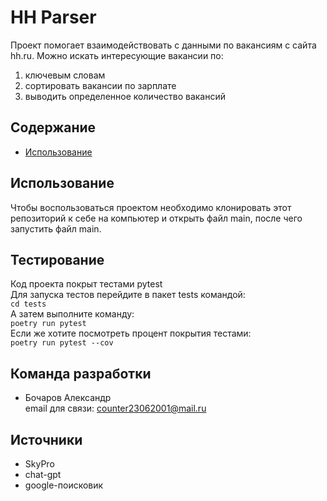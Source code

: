 # HH Parser  
  
Проект помогает взаимодействовать с данными по вакансиям с сайта hh.ru. 
Можно искать интересующие вакансии по:  
1. ключевым словам
2. сортировать вакансии по зарплате
3. выводить определенное количество вакансий

## Содержание  
* [Использование](#использование)

## Использование  
Чтобы воспользоваться проектом необходимо клонировать этот репозиторий к себе на компьютер и открыть файл main, после чего запустить файл main.  
  
## Тестирование
Код проекта покрыт тестами pytest  
Для запуска тестов перейдите в пакет tests командой:  
```cd tests```  
А затем выполните команду:  
```poetry run pytest```  
Если же хотите посмотреть процент покрытия тестами:  
```poetry run pytest --cov```  

## Команда разработки  
* Бочаров Александр  
email для связи: counter23062001@mail.ru  
  
## Источники  
* SkyPro  
* chat-gpt  
* google-поисковик  

